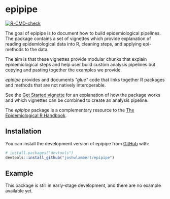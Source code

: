 
# epipipe

<!-- badges: start -->
[![R-CMD-check](https://github.com/joshwlambert/epipipe/actions/workflows/R-CMD-check.yaml/badge.svg)](https://github.com/joshwlambert/epipipe/actions/workflows/R-CMD-check.yaml)
<!-- badges: end -->

The goal of epipipe is to document how to build epidemiological pipelines. The 
package contains a set of vignettes which provide explanation of reading 
epidemiological data into R, cleaning steps, and applying epi-methods to the 
data.

The aim is that these vignettes provide modular chunks that explain epidemiological
steps and help user build custom analysis pipelines but copying and pasting 
together the examples we provide. 

_epipipe_ provides and documents _"glue"_ code that links together R packages and methods that
are not natively interoperable.

See the [Get Started vignette](https://joshwlambert.github.io/epipipe/articles/epipipe.html) for an explanation of how the package works and which vignettes can be combined to create an analysis pipeline.

The _epipipe_ package is a complementary resource to the [The Epidemiological R Handbook](https://epirhandbook.com/en/).

## Installation

You can install the development version of epipipe from [GitHub](https://github.com/) with:

``` r
# install.packages("devtools")
devtools::install_github("joshwlambert/epipipe")
```

## Example

This package is still in early-stage development, and there are no example available
yet.
